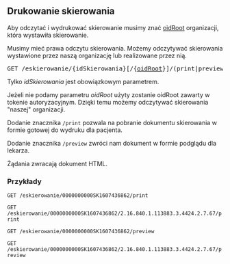 ## Drukowanie skierowania

Aby odczytać i wydrukować skierowanie musimy znać [oidRoot](../API/Dictionaries.md#9.1.) organizacji, która wystawiła skierowanie.

Musimy mieć prawa odczytu skierowania. Możemy odczytywać skierowania wystawione przez naszą organizację lub realizowane przez nią.

<pre>
GET /eskierowanie/{idSkierowania}[/{<a href="../API/Dictionaries.md#9.1.">oidRoot</a>}]/(print|preview)
</pre>

Tylko *idSkierowania* jest obowiązkowym parametrem.

Jeżeli nie podamy parametru *oidRoot* użyty zostanie oidRoot zawarty w tokenie autoryzacyjnym.
Dzięki temu możemy odczytywać skierowania "naszej" organizacji.

Dodanie znacznika `/print` pozwala na pobranie dokumentu skierowania w formie gotowej do wydruku dla pacjenta.

Dodanie znacznika `/preview` zwróci nam dokument w formie podglądu dla lekarza.

Żądania zwracają dokument HTML.
### Przykłady

`GET /eskierowanie/0000000000SK1607436862/print`

`GET /eskierowanie/0000000000SK1607436862/2.16.840.1.113883.3.4424.2.7.67/print`

`GET /eskierowanie/0000000000SK1607436862/preview`

`GET /eskierowanie/0000000000SK1607436862/2.16.840.1.113883.3.4424.2.7.67/preview`
